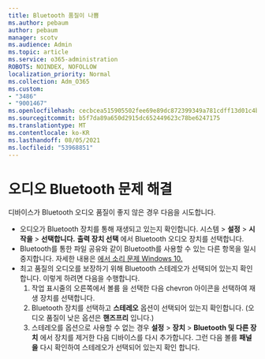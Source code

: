 ```yaml
---
title: Bluetooth 품질이 나쁨
ms.author: pebaum
author: pebaum
manager: scotv
ms.audience: Admin
ms.topic: article
ms.service: o365-administration
ROBOTS: NOINDEX, NOFOLLOW
localization_priority: Normal
ms.collection: Adm_O365
ms.custom:
- "3486"
- "9001467"
ms.openlocfilehash: cecbcea515905502fee69e89dc872399349a781cdff13d01c4b323617c5cba4d
ms.sourcegitcommit: b5f7da89a650d2915dc652449623c78be6247175
ms.translationtype: MT
ms.contentlocale: ko-KR
ms.lasthandoff: 08/05/2021
ms.locfileid: "53968851"
---
```

# <a name="fix-bluetooth-audio-quality-issue"></a>오디오 Bluetooth 문제 해결

디바이스가 Bluetooth 오디오 품질이 좋지 않은 경우 다음을 시도합니다.

- 오디오가 Bluetooth 장치를 통해 재생되고 있는지 확인합니다. 시스템   >  **설정**  >  **시작을**  >  **선택합니다.** **출력 장치 선택** 에서 Bluetooth 오디오 장치를 선택합니다.
- Bluetooth를 통한 파일 공유와 같이 Bluetooth를 사용할 수 있는 다른 항목을 일시 중지합니다. 자세한 내용은 [에서 소리 문제 Windows 10.](https://support.microsoft.com/help/4520288/windows-10-fix-sound-problems)
- 최고 품질의 오디오를 보장하기 위해 Bluetooth 스테레오가 선택되어 있는지 확인합니다. 이렇게 하려면 다음을 수행합니다. 
    1. 작업 표시줄의 오른쪽에서 볼륨 을 선택한 다음 chevron 아이콘을 선택하여 재생 장치를 선택합니다.
    2. Bluetooth 장치를 선택하고 **스테레오** 옵션이 선택되어 있는지 확인합니다. (오디오 품질이 낮은 옵션은 **핸즈프리** 입니다.)
    3. 스테레오를 옵션으로 사용할 수 없는 경우 **설정** > **장치** > **Bluetooth 및 다른 장치** 에서 장치를 제거한 다음 디바이스를 다시 추가합니다. 그런 다음 볼륨 **패널을** 다시 확인하여 스테레오가 선택되어 있는지 확인 합니다.

